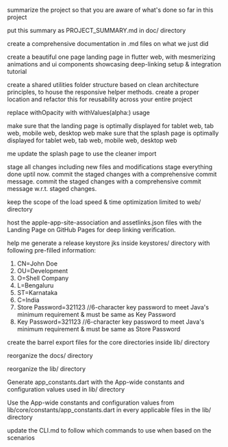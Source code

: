 summarize the project so that you are aware of what's done so far in this project

put this summary as PROJECT_SUMMARY.md in doc/ directory

create a comprehensive documentation in .md files on what we just did

create a beautiful one page landing page in flutter web, with mesmerizing animations and ui components showcasing deep-linking setup & integration tutorial

create a shared utilities folder structure based on clean architecture principles, to house the responsive helper methods. 
create a proper location and refactor this for reusability across your entire project

replace withOpacity with withValues(alpha:) usage

make sure that the landing page is optimally displayed for tablet web, tab web, mobile web, desktop web
make sure that the splash page is optimally displayed for tablet web, tab web, mobile web, desktop web

me update the splash page to use the cleaner import

stage all changes including new files and modifications
stage everything done uptil now.
commit the staged changes with a comprehensive commit message.
commit the staged changes with a comprehensive commit message w.r.t. staged changes.

keep the scope of the load speed & time optimization limited to web/ directory

host the apple-app-site-association and assetlinks.json files with the Landing Page on GitHub Pages for deep linking verification.

help me generate a release keystore jks inside keystores/ directory with following pre-filled information:
1. CN=John Doe 
2. OU=Development
3. O=Shell Company
4. L=Bengaluru
5. ST=Karnataka
6. C=India
7. Store Password=321123 //6-character key password to meet Java's minimum requirement & must be same as Key Password
8. Key Password=321123 //6-character key password to meet Java's minimum requirement & must be same as Store Password

create the barrel export files for the core directories inside lib/ directory

reorganize the docs/ directory

reorganize the lib/ directory

Generate app_constants.dart with the App-wide constants and configuration values used in lib/ directory

Use the App-wide constants and configuration values from lib/core/constants/app_constants.dart in every applicable files in the lib/ directory

update the CLI.md to follow which commands to use when based on the scenarios